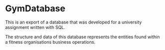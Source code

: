 # GymDatabase

This is an export of a database that was developed for a university assignment written with SQL.

The structure and data of this database represents the entities found within a fitness organisations business operations.

